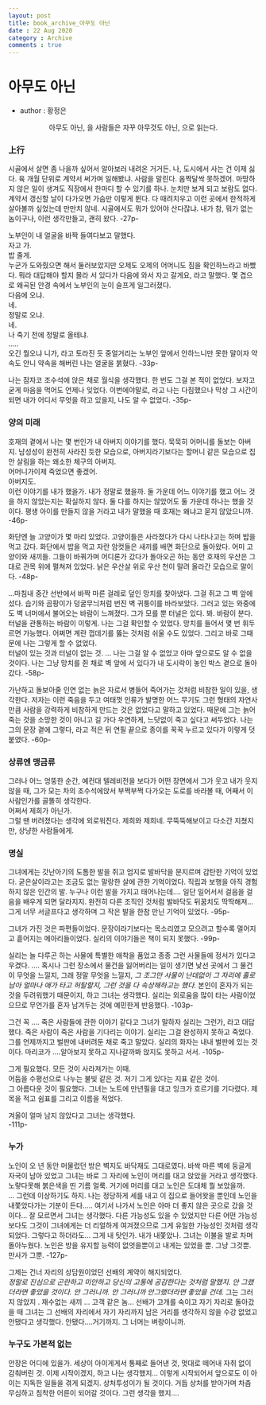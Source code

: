 ```yaml
---
layout: post
title: book_archive_아무도 아닌
date : 22 Aug 2020
category : Archive
comments : true
---
```

# 아무도 아닌 <br>
- author : 황정은

<center>
아무도 아닌, 을 사람들은 자꾸 아무것도 아닌, 으로 읽는다.
</center>

### 上行

시골에서 살면 좀 나을까 싶어서 알아보러 내려온 거거든. 나, 도시에서 사는 건 이제 싫다. 육 개월 단위로 계약서 써가며 일해봤냐. 사람을 말린다. 옴짝달싹 못하겠어. 마땅하지 않은 일이 생겨도 직장에서 한마디 할 수 있기를 하나. 눈치만 보게 되고 보람도 없다. 계약서 갱신할 날이 다가오면 가슴만 이렇게 뛴다. 다 때려치우고 이런 곳에서 한적하게 살아볼까 싶었는데 만만치 않네. 시골에서도 뭐가 있어야 산다잖냐. 내가 참, 뭐가 없는 놈이구나, 이런 생각만들고, 괜히 왔다.
 -27p-

노부인이 내 얼굴을 바짝 들여다보고 말했다.  
자고 가.  
밥 줄게.  
누군가 도와줬으면 해서 둘러보았지만 오제도 오제의 어머니도 짐을 확인하느라고 바빴다. 뭐라 대답해야 할지 몰라 서 있다가 다음에 와서 자고 갈게요, 라고 말했다. 몇 겹으로 왜곡된 안경 속에서 노부인의 눈이 슬프게 일그러졌다.  
다음에 오냐.  
네.  
정말로 오냐.  
네.  
나 죽기 전에 정말로 올테냐.  
.....  
오긴 뭘오냐 니가, 라고 토라진 듯 중얼거리는 노부인 앞에서 안하느니만 못한 말이자 약속도 안니 약속을 해버린 나는 얼굴을 붉혔다.
-33p-

나는 잠자코 조수석에 앉은 채로 월식을 생각했다. 한 번도 그걸 본 적이 없었다. 보자고 굳게 마음을 먹어도 언제나 잊었다. 이번에야말로, 라고 나는 다짐했으나 막상 그 시간이 되면 내가 어디서 무엇을 하고 있을지, 나도 알 수 없었다.
-35p-


### 양의 미래

호재의 곁에서 나는 몇 번인가 내 아버지 이야기를 했다. 묵묵히 어머니를 돌보는 아버지. 남성성이 완전히 사라진 듯한 모습으로, 아버지라기보다는 할머니 같은 모습으로 집안 살림을 하는 왜소한 체구의 아버지.   
어머니가이제 죽었으면 좋겠어.  
아버지도.  
이런 이야기를 내가 했을가. 내가 정말로 했을까. 둘 가운데 어느 이야기를 했고 어느 것을 하지 않았는지는 확실하지 않다. 둘 다를 하지는 않았어도 둘 가운데 하나는 했을 것이다. 평생 아이를 만들지 않을 거라고 내가 말했을 때 호재는 왜냐고 묻지 않았으니까.
-46p-

화단엔 늘 고양이가 몇 마리 있었다. 고양이들은 사라졌다가 다시 나타나고는 하며 밥을 먹고 갔다. 화단에서 밥을 먹고 자란 암컷들은 새끼를 배면 화단으로 돌아왔다. 어미 고양이와 새끼들. 그들이 바꿔가며 어디론가 갔다가 돌아오곤 하는 동안 호재의 우산은 그대로 관목 위에 펼쳐져 있었다. 낡은 우산살 위로 우산 천이 말려 올라간 모습으로 말이다.
-48p-

...마침내 중간 선반에서 바짝 마른 걸레로 덮인 망치를 찾아냈다. 그걸 쥐고 그 벽 앞에 섰다. 습기와 곰팡이가 덩굴무늬처럼 번진 벽 귀퉁이를 바라보았다. 그러고 있는 와중에도 벽 너머에서 불어오는 바람이 느껴졌다. 그가 모를 뿐 터널은 있다. 봐. 바람이 분다. 터널을 관통하는 바람이 이렇게. 나는 그걸 확인할 수 있었다. 망치를 들어서 몇 번 휘두르면 가능했다. 어쩌면 계란 껍데기를 뚫는 것처럼 쉬울 수도 있었다. 그리고 바로 그때문에 나는 그렇게 할 수 없었다.  
터널이 있는 것과 터널이 없는 것.
...
나는 그걸 알 수 없었고 아마 앞으로도 알 수 없을 것이다. 나는 그냥 망치를 쥔 채로 벽 앞에 서 있다가 내 도시락이 놓인 박스 곁으로 돌아갔다.
-58p-

가난하고 돌보아줄 인연 없는 늙은 자로서 병들어 죽어가는 것처럼 비참한 일이 있을, 생각한다. 저자는 이런 죽음을 두고 여태껏 인류가 발명한 어느 무기도 그런 형태의 자연사만큼 사람을 강력하게 비참하게 만드는 것은 없었다고 말하고 있었다. 때문에 그는 늙어 죽는 것을 소망한 것이 아니고 길 가다 우연하게, 느닷없이 죽고 싶다고 써두었다. 나는 그의 문장 곁에 그렇다, 라고 적은 뒤 연필 끝으로 종이를 꾹꾹 누르고 있다가 이렇게 덧붙였다.
-60p-


### 상류엔 맹금류
그러나 어느 엉뚱한 순간, 예컨대 텔레비전을 보다가 어떤 장면에서 그가 웃고 내가 웃지 않을 때, 그가 모는 차의 조수석에앉서 부쩍부쩍 다가오는 도로를 바라볼 때, 어째서 이 사람인가를 골똘히 생각한다.   
어쩌서 제희가 아닌가.  
그럴 땐 버려졌다는 생각에 외로워진다. 제희와 제희네. 무뚝뚝해보이고 다소간 지쳤지만, 상냥한 사람들에게.


### 명실
그녀에게는 갓난아기의 도톰한 발을 쥐고 엄지로 발바닥을 문지르며 감탄한 기억이 있었다. 굳은살이라고는 조금도 없는 말랑한 살에 관한 기억이었다. 직립과 보행을 아직 경험하지 않은 인간의 발. 누구나 이런 발을 가지고 태어나는데.... 일단 일어서서 걸음을 걸음을 배우게 되면 달라지지. 완전히 다른 조직인 것처럼 발바닥도 뒤꿈치도 딱딱해져... 그게 너무 서글프다고 생각하며 그 작은 발을 한참 만닌 기억이 있었다.
-95p-

그녀가 가진 것은 파편들이었다. 문장이라기보다는 목소리였고 모으려고 할수록 멀어지고 흩어지는 메아리들이었다. 실리의 이야기들은 책이 되지 못했다.
-99p-

실리는 늘 다루곤 하는 사물에 특별한 애착을 품었고 종종 그런 사물들에 정서가 있다고 우겼다. .... 혹시나 그런 장소에서 물건을 잃어버리는 일이 생기면 낯선 곳에서 그 물건이 무엇을 느낄지, 그래 정말 무엇을 느낄지, *그 조그만 사물이 난데없이 그 자리에 홀로 남아 얼마나 애가 타고 허탈할지, 그런 것을 다 속상해하고는 했다.* 본인이 혼자가 되는 것을 두려워했기 때문이지, 하고 그녀는 생각했다. 실리는 외로움을 많이 타는 사람이었으므로 무언가를 혼자 남겨두는 것에 예민한게 반응했다.
-103p-

그건 꼭 .... 죽은 사람들에 관한 이야기 같다고 그녀가 말하자 실리는 그런가, 라고 대답했다. 죽은 사람이 죽은 사람을 기다리는 이야기. 실리는 그걸 완성하지 못하고 죽었다. 그를 언제까지고 벌판에 내버려둔 채로 죽고 말았다. 실리의 화자는 내내 벌판에 있는 것이다. 마리코가 ....알아보지 못하고 지나갈까봐 앉지도 못하고 서서.
-105p-

그게 필요했다. 모든 것이 사라져가는 이때.   
어둠을 수평선으로 나누는 불빛 같은 것. 저기 그게 있다는 지표 같은 것이.  
그 아름다운 것이 필요했다.
그녀는 노트에 만년필을 대고 잉크가 흐르기를 기다렸다. 제목을 적고 쉼표를 그리고 이름을 적었다.

겨울이 얼마 남지 않았다고 그녀는 생각했다.  
-111p-


### 누가

노인이 오 년 동안 머물렀던 방은 벽지도 바닥재도 그대로였다. 바싹 마른 벽에 둥글게 자국이 남아 있었고 그녀는 바로  그 자리에 노인이 머리를 대고 앉았을 거라고 생각했다. 노랗다못해 붉은색을 띤 기름 얼룩. 거기에 머리를 대고 노인은 도대체 뭘 보았을까.  
...
그런데 이상하기도 하지. 나는 정당하게 세를 내고 이 집으로 들어왓을 뿐인데 노인을 내쫓았다가는 기분이 든다..... 여기서 나가서 노인은 아마 더 좋지 않은 곳으로 갔을 것이다... 잘 모르면서 그녀는 생각했다. 다른 가능성도 있을 수 있었지만 다른 어떤 가능성보다도 그것이 그녀에게는 더 리얼하게 여겨졌으므로 그게 유일한 가능성인 것처럼 생각되었다. 그렇다고 하더라도... 그게 내 탓인가. 내가 내쫓았나. 그녀는 이불을 발로 차며 돌아누웠다. 노인은 방을 유지할 능력이 없엇을뿐이고 내게는 있었을 뿐. 그냥 그것뿐. 만사가 그뿐.
-127p-

그제는 건너 자리의 상담원이었던 선배의 계약이 해지되었다.  
 *정말로 진심으로 곤란하고 미안하고 당신의 고통에 공감한다는 것처럼 말했지. 안 그랬더라면 좋았을 것이다. 안 그러니까. 안 그러니까 안그랬더라면 좋았을 건데.* 그는 그러지 않았지 . 재수없는 새끼 ... 고객 같은 놈... 선배가 고개를 숙이고 자기 자리로 돌아갔을 때 그녀는 그 선배의 자리에서 자기 자리까지 남은 거리를 생각하지 않을 수강 없었고 안됐다고 생각했다. 안됐다....거기까지. 그 너머는 벼랑이니까.


### 누구도 가본적 없는
안장은 어디에 있을가. 세상이 아이게게서 통째로 들어낸 것, 멋대로 떼어내 자취 없이 감춰버린 것. 이제 시작이겠지, 하고 나는 생각했지... 이렇게 시작되어서 앞으로도 이 아이는 지독한 일들을 겪게 되겠지. 상처투성이가 될 것이다. 거듭 상처를 받아가며 차츰 무심하고 침착한 어른이 되어갈 것이다. 그런 생각을 했지....

